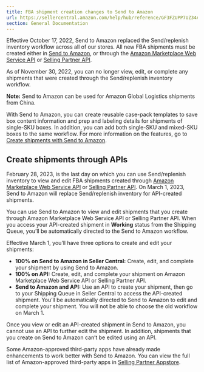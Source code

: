 ```yaml
---
title: FBA shipment creation changes to Send to Amazon
url: https://sellercentral.amazon.com/help/hub/reference/GF3FZUPP7UZ34AZY
section: General Documentation
---
```


Effective October 17, 2022, Send to Amazon replaced the Send/replenish
inventory workflow across all of our stores. All new FBA shipments must be
created either in [Send to Amazon](/fba/sendtoamazon), or through the [Amazon
Marketplace Web Service API](/gp/help/G200389230) or [Selling Partner
API](https://developer.amazonservices.com/gp/mws/docs.html).

As of November 30, 2022, you can no longer view, edit, or complete any
shipments that were created through the Send/replenish inventory workflow.

**Note:** Send to Amazon can be used for Amazon Global Logistics shipments
from China.

With Send to Amazon, you can create reusable case-pack templates to save box
content information and prep and labeling details for shipments of single-SKU
boxes. In addition, you can add both single-SKU and mixed-SKU boxes to the
same workflow. For more information on the features, go to [Create shipments
with Send to Amazon](/gp/help/G6925SDD66GDLXJW).

## Create shipments through APIs

February 28, 2023, is the last day on which you can use Send/replenish
inventory to view and edit FBA shipments created through [Amazon Marketplace
Web Service API](/gp/help/G200389230) or [Selling Partner
API](https://developer.amazonservices.com/gp/mws/docs.html). On March 1, 2023,
Send to Amazon will replace Send/replenish inventory for API-created
shipments.

You can use Send to Amazon to view and edit shipments that you create through
Amazon Marketplace Web Service API or Selling Partner API. When you access
your API-created shipment in **Working** status from the Shipping Queue,
you’ll be automatically directed to the Send to Amazon workflow.

Effective March 1, you’ll have three options to create and edit your
shipments:

  * **100% on Send to Amazon in Seller Central:** Create, edit, and complete your shipment by using Send to Amazon. 
  * **100% on API:** Create, edit, and complete your shipment on Amazon Marketplace Web Service API or Selling Partner API. 
  * **Send to Amazon and API:** Use an API to create your shipment, then go to your Shipping Queue in Seller Central to access the API-created shipment. You’ll be automatically directed to Send to Amazon to edit and complete your shipment. You will not be able to choose the old workflow on March 1.

Once you view or edit an API-created shipment in Send to Amazon, you cannot
use an API to further edit the shipment. In addition, shipments that you
create on Send to Amazon can’t be edited using an API.

Some Amazon-approved third-party apps have already made enhancements to work
better with Send to Amazon. You can view the full list of Amazon-approved
third-party apps in [Selling Partner Appstore](/selling-partner-appstore).

